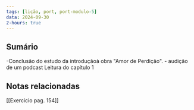 ```yaml
---
tags: [lição, port, port-modulo-5]
data: 2024-09-30
2-hours: true
---
```


## Sumário
-Conclusão do estudo da introduçãoà obra "Amor de Perdição". - audição de um podcast
Leitura do capítulo 1
## Notas relacionadas
[[Exercicio pag. 154]]
